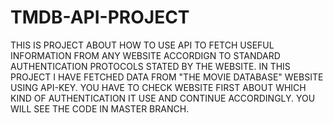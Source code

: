 # TMDB-API-PROJECT
THIS IS PROJECT ABOUT HOW TO USE API TO FETCH USEFUL INFORMATION FROM ANY WEBSITE ACCORDIGN TO STANDARD AUTHENTICATION PROTOCOLS STATED BY THE WEBSITE. IN THIS PROJECT I HAVE FETCHED DATA FROM "THE MOVIE DATABASE" WEBSITE USING API-KEY. YOU HAVE TO CHECK WEBSITE FIRST ABOUT WHICH KIND OF AUTHENTICATION IT USE AND CONTINUE ACCORDINGLY.
YOU WILL SEE THE CODE IN MASTER BRANCH.
